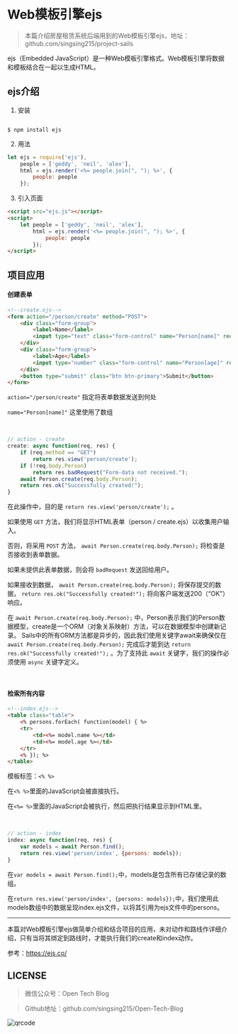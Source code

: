 # Web模板引擎ejs

> 本篇介绍房屋租赁系统后端用到的Web模板引擎ejs，地址：github.com/singsing215/project-sails

ejs（Embedded JavaScript）是一种Web模板引擎格式。Web模板引擎将数据和模板结合在一起以生成HTML。

## ejs介绍

1. 安装

``` 

$ npm install ejs
```

2. 用法

``` javascript
let ejs = require('ejs'),
    people = ['geddy', 'neil', 'alex'],
    html = ejs.render('<%= people.join(", "); %>', {
        people: people
    });
```

3. 引入页面

``` html
<script src="ejs.js"></script>
<script>
    let people = ['geddy', 'neil', 'alex'],
        html = ejs.render('<%= people.join(", "); %>', {
            people: people
        });
</script>
```

## 项目应用

#### 创建表单

``` html
<!--create.ejs-->
<form action="/person/create" method="POST">
    <div class="form-group">
        <label>Name</label>
        <input type="text" class="form-control" name="Person[name]" required>
    </div>
    <div class="form-group">
        <label>Age</label>
        <input type="number" class="form-control" name="Person[age]" required>
    </div>
    <button type="submit" class="btn btn-primary">Submit</button>
</form>
```

`action="/person/create"` 指定将表单数据发送到何处

`name="Person[name]"` 这里使用了数组

<br>

``` javascript
// action - create
create: async function(req, res) {
    if (req.method == "GET")
        return res.view('person/create');
    if (!req.body.Person)
        return res.badRequest("Form-data not received.");
    await Person.create(req.body.Person);
    return res.ok("Successfully created!");
}
```

在此操作中，目的是 `return res.view('person/create');` 。

如果使用 `GET` 方法，我们将显示HTML表单（person / create.ejs）以收集用户输入。

否则，将采用 `POST` 方法， `await Person.create(req.body.Person);` 将检查是否接收到表单数据。

如果未提供此表单数据，则会将 `badRequest` 发送回给用户。

如果接收到数据， `await Person.create(req.body.Person);` 将保存提交的数据， `return res.ok("Successfully created!");` 将向客户端发送200（“OK”）响应。

在 `await Person.create(req.body.Person);` 中，Person表示我们的Person数据模型，create是一个ORM（对象关系映射）方法，可以在数据模型中创建新记录。 Sails中的所有ORM方法都是异步的，因此我们使用关键字await来确保仅在 `await Person.create(req.body.Person);` 完成后才能到达 `return res.ok("Successfully created!");` 。为了支持此 `await` 关键字，我们的操作必须使用 `async` 关键字定义。

<br>

#### 检索所有内容

``` html
<!--index.ejs-->
<table class="table">
    <% persons.forEach( function(model) { %>
    <tr>
        <td><%= model.name %></td>
        <td><%= model.age %></td>
    </tr>
    <% }); %>
</table>
```

模板标签：`<% %>`

在`<% %>`里面的JavaScript会被直接执行。

在`<%= %>`里面的JavaScript会被执行，然后把执行结果显示到HTML里。

<br>

``` javascript
// action - index
index: async function(req, res) {
    var models = await Person.find();
    return res.view('person/index', {persons: models});
}
```

在`var models = await Person.find();`中，models是包含所有已存储记录的数组。

在`return res.view('person/index', {persons: models});`中，我们使用此models数组中的数据呈现index.ejs文件，以将其引用为ejs文件中的persons。

***
本篇对Web模板引擎ejs做简单介绍和结合项目的应用，未对动作和路线作详细介绍，只有当将其绑定到路线时，才能执行我们的create和index动作。

参考：https://ejs.co/

## LICENSE

> 微信公众号：Open Tech Blog

> Github地址：github.com/singsing215/Open-Tech-Blog

![qrcode](https://m.qpic.cn/psc?/V537Qnpi0OXnJm2Konin077jks4ap2ow/bqQfVz5yrrGYSXMvKr.cqZs491lneOtH7kLYV2wRHulaIh6H8AG0sOgrRV5IOzhOeBPqvFlOAcjrjqxHkjHf.PFLhGbXhv2NOlTTJqCDHuw!/b&bo=WAFYAQAAAAABByA!&rf=viewer_4)